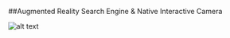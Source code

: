 ##Augmented Reality Search Engine &amp; Native Interactive Camera

![alt text](https://raw.githubusercontent.com/sauravtom/Arsenic/master/design_assets/logo.png "Arsenice Logo")
